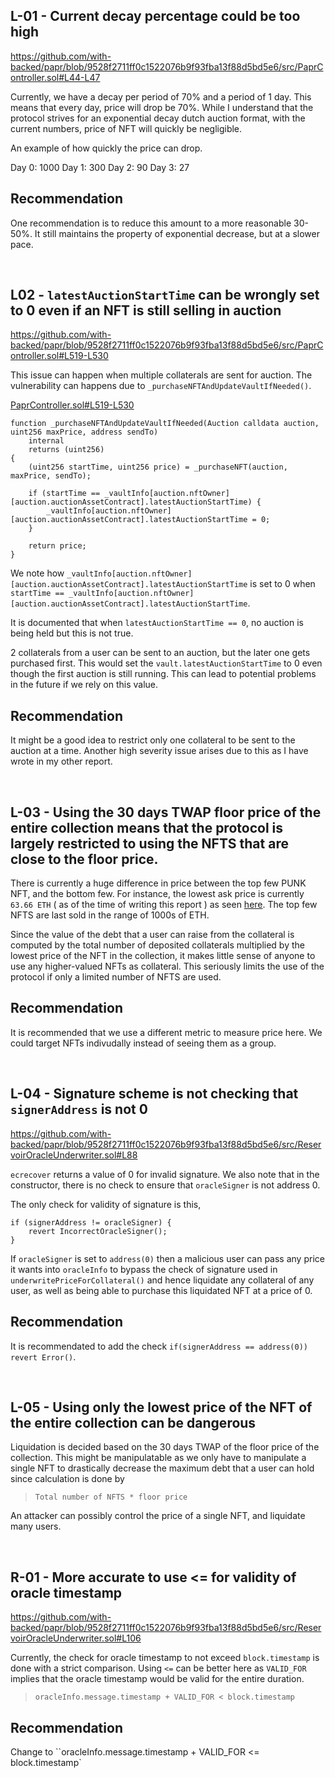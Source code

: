 ## L-01 - Current decay percentage could be too high

https://github.com/with-backed/papr/blob/9528f2711ff0c1522076b9f93fba13f88d5bd5e6/src/PaprController.sol#L44-L47

Currently, we have a decay per period of 70% and a period of 1 day. This means that every day, price will drop be 70%. While I understand that the protocol strives for an exponential decay dutch auction format, with the current numbers, price of NFT will quickly be negligible.

An example of how quickly the price can drop.

Day 0: 1000
Day 1: 300
Day 2: 90
Day 3: 27

## Recommendation
One recommendation is to reduce this amount to a more reasonable 30-50%. It still maintains the property of exponential decrease, but at a slower pace.

&nbsp;

## L02 - `latestAuctionStartTime` can be wrongly set to 0 even if an NFT is still selling in auction

https://github.com/with-backed/papr/blob/9528f2711ff0c1522076b9f93fba13f88d5bd5e6/src/PaprController.sol#L519-L530

This issue can happen when multiple collaterals are sent for auction. The vulnerability can happens due to `_purchaseNFTAndUpdateVaultIfNeeded()`.

[PaprController.sol#L519-L530](https://github.com/with-backed/papr/blob/9528f2711ff0c1522076b9f93fba13f88d5bd5e6/src/PaprController.sol#L519-L530)
```solidity
function _purchaseNFTAndUpdateVaultIfNeeded(Auction calldata auction, uint256 maxPrice, address sendTo)
    internal
    returns (uint256)
{
    (uint256 startTime, uint256 price) = _purchaseNFT(auction, maxPrice, sendTo);

    if (startTime == _vaultInfo[auction.nftOwner][auction.auctionAssetContract].latestAuctionStartTime) {
        _vaultInfo[auction.nftOwner][auction.auctionAssetContract].latestAuctionStartTime = 0;
    }   

    return price;
}
```

We note how `_vaultInfo[auction.nftOwner][auction.auctionAssetContract].latestAuctionStartTime` is set to 0 when `startTime == _vaultInfo[auction.nftOwner][auction.auctionAssetContract].latestAuctionStartTime`.

It is documented that when `latestAuctionStartTime == 0`, no auction is being held but this is not true.

2 collaterals from a user can be sent to an auction, but the later one gets purchased first. This would set the `vault.latestAuctionStartTime` to 0 even though the first auction is still running. This can lead to potential problems in the future if we rely on this value.

## Recommendation
It might be a good idea to restrict only one collateral to be sent to the auction at a time. Another high severity issue arises due to this as I have wrote in my other report.

&nbsp;

## L-03 - Using the 30 days TWAP floor price of the entire collection means that the protocol is largely restricted to using the NFTS that are close to the floor price.

There is currently a huge difference in price between the top few PUNK NFT, and the bottom few. For instance, the lowest ask price is currently `63.66 ETH` ( as of the time of writing this report ) as seen [here](https://www.larvalabs.com/cryptopunks). The top few NFTS are last sold in the range of 1000s of ETH. 

Since the value of the debt that a user can raise from the collateral is computed by the total number of deposited collaterals multiplied by the lowest price of the NFT in the collection, it makes little sense of anyone to use any higher-valued NFTs as collateral. This seriously limits the use of the protocol if only a limited number of NFTS are used.

## Recommendation
It is recommended that we use a different metric to measure price here. We could target NFTs indivudally instead of seeing them as a group.

&nbsp;

## L-04 - Signature scheme is not checking that `signerAddress` is not 0

https://github.com/with-backed/papr/blob/9528f2711ff0c1522076b9f93fba13f88d5bd5e6/src/ReservoirOracleUnderwriter.sol#L88

`ecrecover` returns a value of 0 for invalid signature. We also note that in the constructor, there is no check to ensure that `oracleSigner` is not address 0.

The only check for validity of signature is this,

```solidity
if (signerAddress != oracleSigner) {
    revert IncorrectOracleSigner();
}
```

If `oracleSigner` is set to `address(0)` then a malicious user can pass any price it wants into `oracleInfo` to bypass the check of signature used in `underwritePriceForCollateral()` and hence liquidate any collateral of any user, as well as being able to purchase this liquidated NFT at a price of 0.

## Recommendation
It is recommendated to add the check `if(signerAddress == address(0)) revert Error()`.

&nbsp;

## L-05 - Using only the lowest price of the NFT of the entire collection can be dangerous

Liquidation is decided based on the 30 days TWAP of the floor price of the collection. This might be manipulatable as we only have to manipulate a single NFT to drastically decrease the maximum debt that a user can hold since calculation is done by

> `Total number of NFTS * floor price`

An attacker can possibly control the price of a single NFT, and liquidate many users.

&nbsp;

## R-01 - More accurate to use <= for validity of oracle timestamp

https://github.com/with-backed/papr/blob/9528f2711ff0c1522076b9f93fba13f88d5bd5e6/src/ReservoirOracleUnderwriter.sol#L106

Currently, the check for oracle timestamp to not exceed `block.timestamp` is done with a strict comparison. Using `<=` can be better here as `VALID_FOR` implies that the oracle timestamp would be valid for the entire duration.

> `oracleInfo.message.timestamp + VALID_FOR < block.timestamp`

## Recommendation
Change to ``oracleInfo.message.timestamp + VALID_FOR <= block.timestamp`

